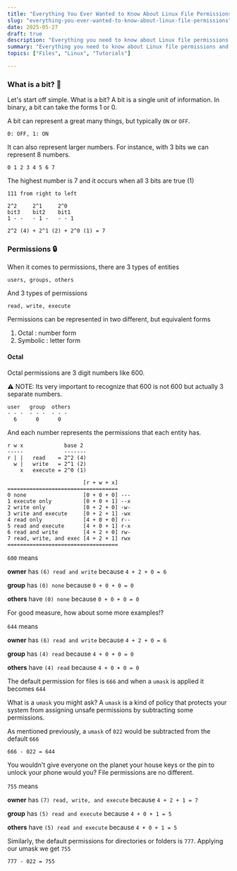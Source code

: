 ```yaml
---
title: "Everything You Ever Wanted to Know About Linux File Permissions"
slug: "everything-you-ever-wanted-to-know-about-linux-file-permissions"
date: 2025-05-27
draft: true
description: "Everything you need to know about Linux file permissions and then some."
summary: "Everything you need to know about Linux file permissions and then some."
topics: ["Files", "Linux", "Tutorials"]

---
```


### What is a bit? 🔢

Let's start off simple. What is a bit?  A bit is a single unit of information. In binary, a bit can take the forms 1 or 0. 

A bit can represent a great many things, but typically `ON` or `OFF`. 

`0: OFF, 1: ON`

It can also represent larger numbers. For instance, with 3 bits we can represent 8 numbers.

`0 1 2 3 4 5 6 7`

The highest number is 7 and it occurs when all 3 bits are true (1)

```
111 from right to left

2^2     2^1     2^0
bit3    bit2    bit1 
1 - -   - 1 -   - - 1

2^2 (4) + 2^1 (2) + 2^0 (1) = 7
```

### Permissions 🔒

When it comes to permissions, there are 3 types of entities

`users, groups, others `

And 3 types of permissions

`read, write, execute`

Permissions can be represented in two different, but equivalent forms

1) Octal : number form 
2) Symbolic : letter form


#### Octal

Octal permissions are 3 digit numbers like 600. 

⚠ NOTE: Its very important to recognize that 600 is not 600 but actually 3 separate numbers.

```
user   group  others
- - -  - - -  - - -
  6      0      0
```

And each number represents the permissions that each entity has. 

```
r w x             base 2
-----             -------
r | |   read    = 2^2 (4)
  w |   write   = 2^1 (2)
    x   execute = 2^0 (1)

                        [r + w + x]
===================================
0 none                  [0 + 0 + 0] ---
1 execute only          [0 + 0 + 1] --x
2 write only            [0 + 2 + 0] -w-
3 write and execute     [0 + 2 + 1] -wx
4 read only             [4 + 0 + 0] r--
5 read and execute      [4 + 0 + 1] r-x
6 read and write        [4 + 2 + 0] rw-
7 read, write, and exec [4 + 2 + 1] rwx
===================================
```

`600` means

**owner** has `(6) read and write` because `4 + 2 + 0 = 6`

**group** has `(0) none` because `0 + 0 + 0 = 0`

**others** have `(0) none` because `0 + 0 + 0 = 0`



For good measure, how about some more examples!?

`644` means

**owner** has `(6) read and write` because `4 + 2 + 0 = 6`

**group** has `(4) read` because `4 + 0 + 0 = 0`

**others** have `(4) read` because `4 + 0 + 0 = 0`



The default permission for files is `666` and when a `umask` is applied it becomes `644`

What is a `umask` you might ask? A `umask` is a kind of policy that protects your system from 
assigning unsafe permissions by subtracting some permissions.

As mentioned previously, a `umask` of `022` would be subtracted from the default `666`

`666 - 022 = 644`

You wouldn't give everyone on the planet your house keys or the pin to unlock your phone would you? File permissions are no different.  



`755` means

**owner** has `(7) read, write, and execute` because `4 + 2 + 1 = 7`

**group** has `(5) read and execute` because `4 + 0 + 1 = 5`

**others** have `(5) read and execute` because `4 + 0 + 1 = 5`

Similarly, the default permissions for directories or folders is `777`. Applying our umask we get `755`

`777 - 022 = 755`